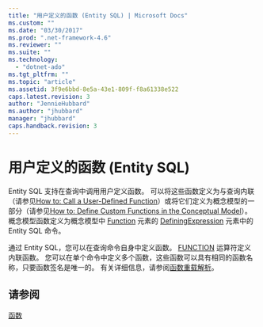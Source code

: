 ```yaml
---
title: "用户定义的函数 (Entity SQL) | Microsoft Docs"
ms.custom: ""
ms.date: "03/30/2017"
ms.prod: ".net-framework-4.6"
ms.reviewer: ""
ms.suite: ""
ms.technology: 
  - "dotnet-ado"
ms.tgt_pltfrm: ""
ms.topic: "article"
ms.assetid: 3f9e6bbd-8e5a-43e1-809f-f8a61338e522
caps.latest.revision: 3
author: "JennieHubbard"
ms.author: "jhubbard"
manager: "jhubbard"
caps.handback.revision: 3
---
```

# 用户定义的函数 (Entity SQL)
Entity SQL 支持在查询中调用用户定义函数。  可以将这些函数定义为与查询内联（请参见[How to: Call a User\-Defined Function](http://msdn.microsoft.com/zh-cn/ad131b86-8b4e-4747-8605-d4fc64fb9d02)）或将它们定义为概念模型的一部分（请参见[How to: Define Custom Functions in the Conceptual Model](http://msdn.microsoft.com/zh-cn/0dad7b8b-58f6-4271-b238-f34810d68e5f)）。  概念模型函数定义为概念模型中 [Function](http://msdn.microsoft.com/zh-cn/dc3beca7-55cf-4977-8db0-5064cdbab134) 元素的 [DefiningExpression](http://msdn.microsoft.com/zh-cn/d3da8d8b-a048-47ee-8d81-0c2ea3acdd3e) 元素中的 Entity SQL 命令。  
  
 通过 Entity SQL，您可以在查询命令自身中定义函数。  [FUNCTION](../../../../../../docs/framework/data/adonet/ef/language-reference/function-entity-sql.md) 运算符定义内联函数。  您可以在单个命令中定义多个函数，这些函数可以具有相同的函数名称，只要函数签名是唯一的。  有关详细信息，请参阅[函数重载解析](../../../../../../docs/framework/data/adonet/ef/language-reference/function-overload-resolution-entity-sql.md)。  
  
## 请参阅  
 [函数](../../../../../../docs/framework/data/adonet/ef/language-reference/functions-entity-sql.md)